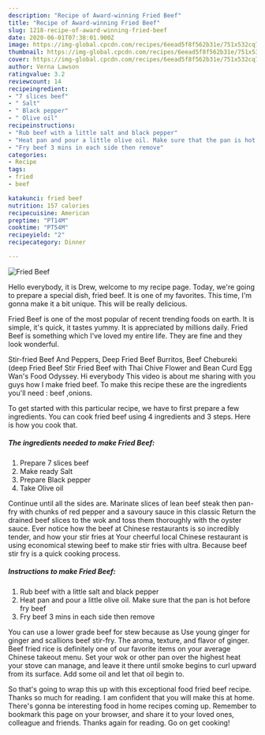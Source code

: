 ```yaml
---
description: "Recipe of Award-winning Fried Beef"
title: "Recipe of Award-winning Fried Beef"
slug: 1218-recipe-of-award-winning-fried-beef
date: 2020-06-01T07:38:01.900Z
image: https://img-global.cpcdn.com/recipes/6eead5f8f562b31e/751x532cq70/fried-beef-recipe-main-photo.jpg
thumbnail: https://img-global.cpcdn.com/recipes/6eead5f8f562b31e/751x532cq70/fried-beef-recipe-main-photo.jpg
cover: https://img-global.cpcdn.com/recipes/6eead5f8f562b31e/751x532cq70/fried-beef-recipe-main-photo.jpg
author: Verna Lawson
ratingvalue: 3.2
reviewcount: 14
recipeingredient:
- "7 slices beef"
- " Salt"
- " Black pepper"
- " Olive oil"
recipeinstructions:
- "Rub beef with a little salt and black pepper"
- "Heat pan and pour a little olive oil. Make sure that the pan is hot before fry beef"
- "Fry beef 3 mins in each side then remove"
categories:
- Recipe
tags:
- fried
- beef

katakunci: fried beef 
nutrition: 157 calories
recipecuisine: American
preptime: "PT14M"
cooktime: "PT54M"
recipeyield: "2"
recipecategory: Dinner

---
```



![Fried Beef](https://img-global.cpcdn.com/recipes/6eead5f8f562b31e/751x532cq70/fried-beef-recipe-main-photo.jpg)

Hello everybody, it is Drew, welcome to my recipe page. Today, we're going to prepare a special dish, fried beef. It is one of my favorites. This time, I'm gonna make it a bit unique. This will be really delicious.

Fried Beef is one of the most popular of recent trending foods on earth. It is simple, it's quick, it tastes yummy. It is appreciated by millions daily. Fried Beef is something which I've loved my entire life. They are fine and they look wonderful.

Stir-fried Beef And Peppers, Deep Fried Beef Burritos, Beef Chebureki (deep Fried Beef Stir Fried Beef with Thai Chive Flower and Bean Curd Egg Wan&#39;s Food Odyssey. Hi everybody This video is about me sharing with you guys how I make fried beef. To make this recipe these are the ingredients you&#39;ll need : beef ,onions.


To get started with this particular recipe, we have to first prepare a few ingredients. You can cook fried beef using 4 ingredients and 3 steps. Here is how you cook that.

<!--inarticleads1-->

##### The ingredients needed to make Fried Beef:

1. Prepare 7 slices beef
1. Make ready  Salt
1. Prepare  Black pepper
1. Take  Olive oil


Continue until all the sides are. Marinate slices of lean beef steak then pan-fry with chunks of red pepper and a savoury sauce in this classic Return the drained beef slices to the wok and toss them thoroughly with the oyster sauce. Ever notice how the beef at Chinese restaurants is so incredibly tender, and how your stir fries at Your cheerful local Chinese restaurant is using economical stewing beef to make stir fries with ultra. Because beef stir fry is a quick cooking process. 

<!--inarticleads2-->

##### Instructions to make Fried Beef:

1. Rub beef with a little salt and black pepper
1. Heat pan and pour a little olive oil. Make sure that the pan is hot before fry beef
1. Fry beef 3 mins in each side then remove


You can use a lower grade beef for stew because as Use young ginger for ginger and scallions beef stir-fry. The aroma, texture, and flavor of ginger. Beef fried rice is definitely one of our favorite items on your average Chinese takeout menu. Set your wok or other pan over the highest heat your stove can manage, and leave it there until smoke begins to curl upward from its surface. Add some oil and let that oil begin to. 

So that's going to wrap this up with this exceptional food fried beef recipe. Thanks so much for reading. I am confident that you will make this at home. There's gonna be interesting food in home recipes coming up. Remember to bookmark this page on your browser, and share it to your loved ones, colleague and friends. Thanks again for reading. Go on get cooking!
